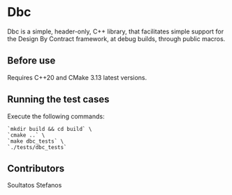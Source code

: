 # Dbc

Dbc is a simple, header-only, C++ library, that facilitates simple support for
the Design By Contract framework, at debug builds, through public macros.

## Before use
Requires C++20 and CMake 3.13 latest versions.

## Running the test cases

Execute the following commands:

	`mkdir build && cd build` \
	`cmake ..` \
	`make dbc_tests` \
	`./tests/dbc_tests`

## Contributors

Soultatos Stefanos
